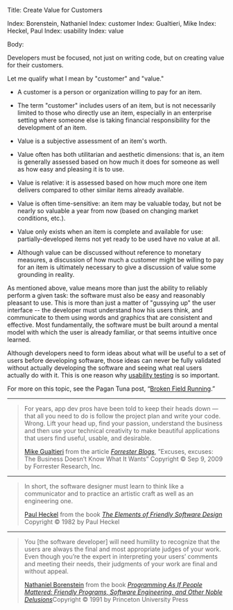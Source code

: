 Title: Create Value for Customers

Index: Borenstein, Nathaniel
Index: customer
Index: Gualtieri, Mike
Index: Heckel, Paul
Index: usability
Index: value

Body:

Developers must be focused, not just on writing code, but on creating value for their customers.

Let me qualify what I mean by "customer" and "value."

* A customer is a person or organization willing to pay for an item.

* The term "customer" includes users of an item, but is not necessarily limited to those who directly use an item, especially in an enterprise setting where someone else is taking financial responsibility for the development of an item.

* Value is a subjective assessment of an item's worth.

* Value often has both utilitarian and aesthetic dimensions: that is, an item is generally assessed based on how much it does for someone as well as how easy and pleasing it is to use.

* Value is relative: it is assessed based on how much more one item delivers compared to other similar items already available.

* Value is often time-sensitive: an item may be valuable today, but not be nearly so valuable a year from now (based on changing market conditions, etc.).

* Value only exists when an item is complete and available for use: partially-developed items not yet ready to be used have no value at all.

* Although value can be discussed without reference to monetary measures, a discussion of how much a customer might be willing to pay for an item is ultimately necessary to give a discussion of value some grounding in reality.

As mentioned above, value means more than just the ability to reliably perform  a given task: the software must also be easy and reasonably pleasant to use.  This is more than just a matter of "gussying up" the user interface -- the developer must understand how his users think, and communicate to them using words and graphics that are consistent and effective. Most fundamentally, the software must be built around a mental model with which the user is already familiar, or that seems intuitive once learned.

Although developers need to form ideas about what will be useful to a set of users before developing software, those ideas can never be fully validated without actually developing the software and seeing what real users actually do with it. This is one reason why <a href="https://en.wikipedia.org/wiki/Usability_testing" class="reflink" target="ref">usability testing</a> is so important.

For more on this topic, see the Pagan Tuna post, &ldquo;<a href="http://www.pagantuna.com/posts/broken-field-running.html" class="reflink" target="ref">Broken Field Running</a>.&rdquo;

----

<blockquote>
<p>
For years, app dev pros have been told to keep their heads down &#8212; that all you need to do is follow the project plan and write your code. Wrong. Lift your head up, find your passion, understand the business and then use your technical creativity to make beautiful applications that users find useful, usable, and desirable.</p>

<footer>
<a href="https://www.forrester.com/Mike-Gualtieri">Mike Gualtieri</a> from the article <cite><a href="bibliography.html#gualtieri-2009">Forrester Blogs</a></cite>, &#8221;Excuses, excuses: The Business Doesn&#8217;t Know What It Wants&#8221; Copyright &copy; Sep 9, 2009 by Forrester Research, Inc.
</footer>
</blockquote>

----

<blockquote>
<p>
In short, the software designer must learn to think like a communicator and to practice an artistic craft as well as an engineering one.</p>

<footer>
<a href="http://en.wikipedia.org/wiki/Paul_Heckel">Paul Heckel</a> from the book <cite><a href="bibliography.html#heckel-1994">The Elements of Friendly Software Design</a></cite> Copyright &copy; 1982 by Paul Heckel
</footer>
</blockquote>

----

<blockquote>
<p>
You [the software developer] will need humility to recognize that the users are always the final and most appropriate judges of your work. Even though you&#8217;re the expert in interpreting your users&#8217; comments and meeting their needs, their judgments of your work are final and without appeal. </p>

<footer>
<a href="http://en.wikipedia.org/wiki/Nathaniel_Borenstein">Nathaniel Borenstein</a> from the book <cite><a href="bibliography.html#borenstein-1991">Programming As If People Mattered: Friendly Programs, Software Engineering, and Other Noble Delusions</a></cite>Copyright &copy; 1991 by Princeton University Press
</footer>
</blockquote>


[ut]: https://en.wikipedia.org/wiki/Usability_testing

